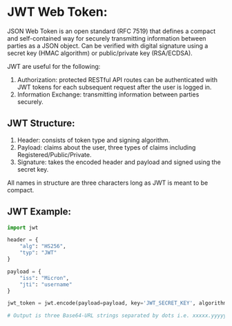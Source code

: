 # JWT Web Token:
JSON Web Token is an open standard (RFC 7519) that defines a compact and self-contained way for securely transmitting information 
between parties as a JSON object. Can be verified with digital signature using a secret key (HMAC algorithm) or public/private key (RSA/ECDSA).

JWT are useful for the following:
1) Authorization: protected RESTful API routes can be authenticated with JWT tokens for each subsequent request after the user is logged in.
2) Information Exchange: transmitting information between parties securely.

## JWT Structure:
1) Header: consists of token type and signing algorithm.
2) Payload: claims about the user, three types of claims including Registered/Public/Private.
3) Signature: takes the encoded header and payload and signed using the secret key. 

All names in structure are three characters long as JWT is meant to be compact.

## JWT Example:
```python
import jwt

header = {
    "alg": "HS256",
    "typ": "JWT"
}

payload = {
    "iss": "Micron",
    "jti": "username"
}

jwt_token = jwt.encode(payload=payload, key='JWT_SECRET_KEY', algorithm=' HS256', headers=header)

# Output is three Base64-URL strings separated by dots i.e. xxxxx.yyyyy.zzzzzzz
```
